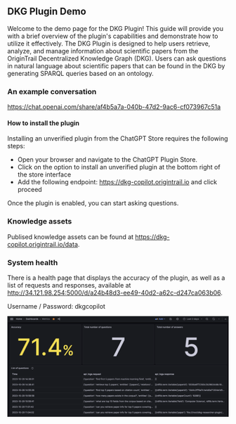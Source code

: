 ## DKG Plugin Demo

Welcome to the demo page for the DKG Plugin! This guide will provide you with a brief overview of the plugin's capabilities and demonstrate how to utilize it effectively. The DKG Plugin is designed to help users retrieve, analyze, and manage information about scientific papers from the OriginTrail Decentralized Knowledge Graph (DKG). Users can ask questions in natural language about scientific papers that can be found in the DKG by generating SPARQL queries based on an ontology.

### An example conversation
https://chat.openai.com/share/af4b5a7a-040b-47d2-9ac6-cf073967c51a

#### How to install the plugin
Installing an unverified plugin from the ChatGPT Store requires the following steps:
 - Open your browser and navigate to the ChatGPT Plugin Store.
 - Click on the option to install an unverified plugin at the bottom right of the store interface
 - Add the following endpoint: https://dkg-copilot.origintrail.io and click proceed

Once the plugin is enabled, you can start asking questions.

### Knowledge assets

Publised knowledge assets can be found at https://dkg-copilot.origintrail.io/data.

### System health

There is a health page that displays the accuracy of the plugin, as well as a list of requests and responses, available at http://34.121.98.254:5000/d/a24b48d3-ee49-40d2-a62c-d247ca063b06.

Username / Password: dkgcopilot

![](grafana.png)